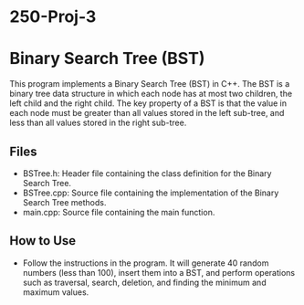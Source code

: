 # 250-Proj-3

# Binary Search Tree (BST)

This program implements a Binary Search Tree (BST) in C++. The BST is a binary tree data structure in which each node has at most two children, the left child and the right child. The key property of a BST is that the value in each node must be greater than all values stored in the left sub-tree, and less than all values stored in the right sub-tree.

## Files

- BSTree.h: Header file containing the class definition for the Binary Search Tree.
- BSTree.cpp: Source file containing the implementation of the Binary Search Tree methods.
- main.cpp: Source file containing the main function.

## How to Use

- Follow the instructions in the program. It will generate 40 random numbers (less than 100), insert them into a BST, and perform operations such as traversal, search, deletion, and finding the minimum and maximum values.
